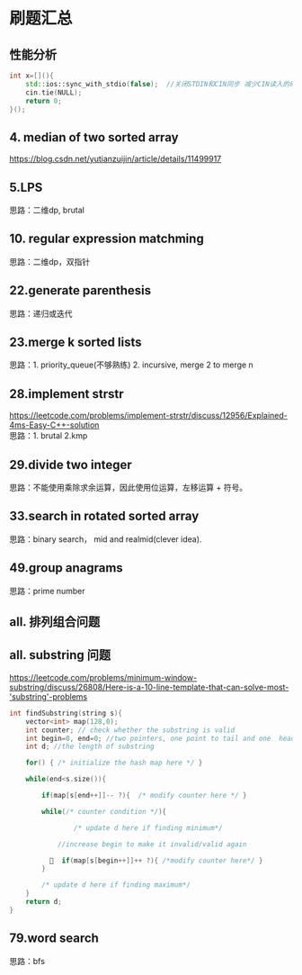# 刷题汇总

## 性能分析

```c++
int x=[](){
    std::ios::sync_with_stdio(false);  //关闭STDIN和CIN同步 减少CIN读入的时间，可以减少50%以上。
    cin.tie(NULL);
    return 0;
}();
```

## 4. median of two sorted array

<https://blog.csdn.net/yutianzuijin/article/details/11499917>

## 5.LPS

思路：二维dp, brutal

## 10. regular expression matchming

思路：二维dp，双指针

## 22.generate parenthesis

思路：递归或迭代

## 23.merge k sorted lists

思路：1. priority_queue(不够熟练)  2. incursive, merge 2 to merge n

## 28.implement strstr

<https://leetcode.com/problems/implement-strstr/discuss/12956/Explained-4ms-Easy-C++-solution>  
思路：1. brutal  2.kmp

## 29.divide two integer

思路：不能使用乘除求余运算，因此使用位运算，左移运算 + 符号。

## 33.search in rotated sorted array

思路：binary search， mid and realmid(clever idea).

## 49.group anagrams

思路：prime number

## all. 排列组合问题

## all. substring 问题

<https://leetcode.com/problems/minimum-window-substring/discuss/26808/Here-is-a-10-line-template-that-can-solve-most-'substring'-problems>

```c++
int findSubstring(string s){
    vector<int> map(128,0);
    int counter; // check whether the substring is valid
    int begin=0, end=0; //two pointers, one point to tail and one  head
    int d; //the length of substring

    for() { /* initialize the hash map here */ }

    while(end<s.size()){

        if(map[s[end++]]-- ?){  /* modify counter here */ }

        while(/* counter condition */){

                /* update d here if finding minimum*/

            //increase begin to make it invalid/valid again

            if(map[s[begin++]]++ ?){ /*modify counter here*/ }
        }  

        /* update d here if finding maximum*/
    }
    return d;
}
```

## 79.word search

思路：bfs
